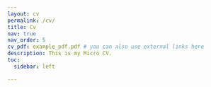 ```yaml
---
layout: cv
permalink: /cv/
title: Cv
nav: true
nav_order: 5
cv_pdf: example_pdf.pdf # you can also use external links here
description: This is my Micro CV.
toc:
  sidebar: left

---
```

